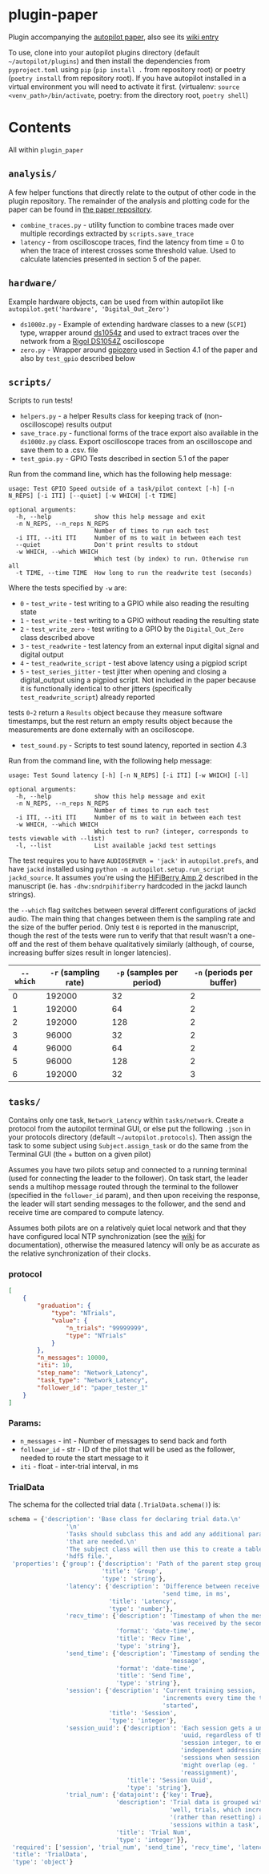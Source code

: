 # plugin-paper

Plugin accompanying the [autopilot paper](https://github.com/auto-pi-lot/autopilot-paper), also see its [wiki entry](https://wiki.auto-pi-lot.com/index.php/Plugin:Autopilot_Paper)

To use, clone into your autopilot plugins directory (default `~/autopilot/plugins`) and then install
the dependencies from `pyproject.toml` using `pip` (`pip install .` from repository root) or poetry
(`poetry install` from repository root). If you have autopilot installed in a virtual environment you will need to activate
it first. (virtualenv: `source <venv_path>/bin/activate`, poetry: from the directory root, `poetry shell`)

# Contents

All within `plugin_paper`

## `analysis/`

A few helper functions that directly relate to the output of other code in the plugin repository.
The remainder of the analysis and plotting code for the paper can be found in [the paper repository](https://github.com/auto-pi-lot/autopilot-paper/tree/master/code).

* `combine_traces.py` - utility function to combine traces made over multiple recordings extracted by `scripts.save_trace`
* `latency` - from oscilloscope traces, find the latency from time = 0 to when the trace of interest crosses some threshold value.
  Used to calculate latencies presented in section 5 of the paper. 

## `hardware/`

Example hardware objects, can be used from within autopilot like `autopilot.get('hardware', 'Digital_Out_Zero')`

* `ds1000z.py` - Example of extending hardware classes to a new (`SCPI`) type, wrapper around [ds1054z](https://github.com/pklaus/ds1054z)
  and used to extract traces over the network from a [Rigol DS1054Z](wiki.auto-pi-lot.com/index.php/Rigol_DS1054Z) oscilloscope
* `zero.py` - Wrapper around [gpiozero](https://gpiozero.readthedocs.io/en/stable/) used in Section 4.1 of the paper and
  also by `test_gpio` described below

## `scripts/`

Scripts to run tests!

* `helpers.py` - a helper Results class for keeping track of (non-oscilloscope) results output
* `save_trace.py` - functional forms of the trace export also available in the `ds1000z.py` class. Export oscilloscope traces
  from an oscilloscope and save them to a .csv. file
* `test_gpio.py` - GPIO Tests described in section 5.1 of the paper

Run from the command line, which has the following help message:

```
usage: Test GPIO Speed outside of a task/pilot context [-h] [-n N_REPS] [-i ITI] [--quiet] [-w WHICH] [-t TIME]

optional arguments:
  -h, --help            show this help message and exit
  -n N_REPS, --n_reps N_REPS
                        Number of times to run each test
  -i ITI, --iti ITI     Number of ms to wait in between each test
  --quiet               Don't print results to stdout
  -w WHICH, --which WHICH
                        Which test (by index) to run. Otherwise run all
  -t TIME, --time TIME  How long to run the readwrite test (seconds)
```

Where the tests specified by `-w` are:

* `0` - `test_write` - test writing to a GPIO while also reading the resulting state
* `1` - `test_write` - test writing to a GPIO without reading the resulting state
* `2` - `test_write_zero` - test writing to a GPIO by the `Digital_Out_Zero` class described above
* `3` - `test_readwrite` - test latency from an external input digital signal and digital output
* `4` - `test_readwrite_script` - test above latency using a pigpiod script
* `5` - `test_series_jitter` - test jitter when opening and closing a digital_output using a pigpiod script. Not included
  in the paper because it is functionally identical to other jitters (specifically `test_readwrite_script`) already reported

tests `0`-`2` return a `Results` object because they measure software timestamps, but the rest return
an empty results object because the measurements are done externally with an oscilloscope.

* `test_sound.py` - Scripts to test sound latency, reported in section 4.3

Run from the command line, with the following help message:

```
usage: Test Sound latency [-h] [-n N_REPS] [-i ITI] [-w WHICH] [-l]

optional arguments:
  -h, --help            show this help message and exit
  -n N_REPS, --n_reps N_REPS
                        Number of times to run each test
  -i ITI, --iti ITI     Number of ms to wait in between each test
  -w WHICH, --which WHICH
                        Which test to run? (integer, corresponds to tests viewable with --list)
  -l, --list            List available jackd test settings
```

The test requires you to have `AUDIOSERVER = 'jack'` in `autopilot.prefs`, and have `jackd` installed
using `python -m autopilot.setup.run_script jackd_source`. It assumes you're using the [HiFiBerry Amp 2](wiki.auto-pi-lot.com/index.php/HiFiBerry_Amp2) 
described in the manuscript (ie. has `-dhw:sndrpihifiberry` hardcoded in the jackd launch strings).

the `--which` flag switches between several different configurations of jackd audio. The main thing that
changes between them is the sampling rate and the size of the buffer period. Only test `0` is reported in the 
manuscript, though the rest of the tests were run to verify that that result wasn't a one-off and the rest of them
behave qualitatively similarly (although, of course, increasing buffer sizes result in longer latencies).


| `--which` | `-r` (sampling rate) | `-p` (samples per period) | `-n` (periods per buffer) |
|-----------|----------------------|---------------------------|---------------------------|
| 0         | 192000 | 32 | 2 |
| 1         | 192000 | 64 | 2 |
| 2         | 192000 | 128 | 2 |
| 3         | 96000 | 32 | 2 |
| 4         | 96000 | 64 | 2 |
| 5         | 96000 | 128 | 2 |
| 6         | 192000 | 32 | 3 |

## `tasks/`

Contains only one task, `Network_Latency` within `tasks/network`. Create a protocol from the autopilot
terminal GUI, or else put the following `.json` in your protocols directory (default `~/autopilot.protocols`).
Then assign the task to some subject using `Subject.assign_task` or do the same from the Terminal GUI (the + button on a given pilot)

Assumes you have two pilots setup and connected to a running terminal (used for connecting the leader to the follower).
On task start, the leader sends a multihop message routed through the terminal to the follower (specified in the `follower_id` param),
and then upon receiving the response, the leader will start sending messages to the follower, and the send and receive time are
compared to compute latency.

Assumes both pilots are on a relatively quiet local network and that they have configured local NTP synchronization
(see the [wiki](https://wiki.auto-pi-lot.com/index.php/NTP) for documentation), otherwise the measured latency
will only be as accurate as the relative synchronization of their clocks.

### protocol

```json
[
    {
        "graduation": {
            "type": "NTrials",
            "value": {
                "n_trials": "99999999",
                "type": "NTrials"
            }
        },
        "n_messages": 10000,
        "iti": 10,
        "step_name": "Network_Latency",
        "task_type": "Network_Latency",
        "follower_id": "paper_tester_1"
    }
]
```

### Params:

* `n_messages` - int - Number of messages to send back and forth
* `follower_id` - str - ID of the pilot that will be used as the follower, needed to route the start message to it
* `iti` - float - inter-trial interval, in ms

### TrialData

The schema for the collected trial data (`.TrialData.schema()`) is:

```python
schema = {'description': 'Base class for declaring trial data.\n'
                '\n'
                'Tasks should subclass this and add any additional parameters '
                'that are needed.\n'
                'The subject class will then use this to create a table in the '
                'hdf5 file.',
 'properties': {'group': {'description': 'Path of the parent step group',
                          'title': 'Group',
                          'type': 'string'},
                'latency': {'description': 'Difference between receive and '
                                           'send time, in ms',
                            'title': 'Latency',
                            'type': 'number'},
                'recv_time': {'description': 'Timestamp of when the message '
                                             'was received by the second pi',
                              'format': 'date-time',
                              'title': 'Recv Time',
                              'type': 'string'},
                'send_time': {'description': 'Timestamp of sending the initial '
                                             'message',
                              'format': 'date-time',
                              'title': 'Send Time',
                              'type': 'string'},
                'session': {'description': 'Current training session, '
                                           'increments every time the task is '
                                           'started',
                            'title': 'Session',
                            'type': 'integer'},
                'session_uuid': {'description': 'Each session gets a unique '
                                                'uuid, regardless of the '
                                                'session integer, to enable '
                                                'independent addressing of '
                                                'sessions when session numbers '
                                                'might overlap (eg. '
                                                'reassignment)',
                                 'title': 'Session Uuid',
                                 'type': 'string'},
                'trial_num': {'datajoint': {'key': True},
                              'description': 'Trial data is grouped within, '
                                             'well, trials, which increase '
                                             '(rather than resetting) across '
                                             'sessions within a task',
                              'title': 'Trial Num',
                              'type': 'integer'}},
 'required': ['session', 'trial_num', 'send_time', 'recv_time', 'latency'],
 'title': 'TrialData',
 'type': 'object'}
```







